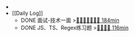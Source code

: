 -
- [[Daily Log]]
	- DONE 面试-技术一面 >[🍅🍅🍅🍅🍅🍅🍅 184min](#agenda-pomo://?t=f-1688738239058-1500%2Cf-1688743702167-1500%2Cp-1688746085754-516%2Cf-1688982036263-1500%2Cf-1688985019623-1500%2Cf-1688987788043-1500%2Cf-1689001605263-1500%2Cf-1689003224147-1500)
	- DONE JS、TS、Regex练习题 >[🍅🍅🍅🍅 116min](#agenda-pomo://?t=f-1688790728542-1500%2Cf-1688793457266-1500%2Cp-1688796695894-917%2Cf-1688971996354-1500%2Cf-1688976771967-1500)